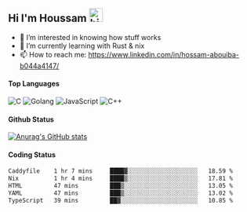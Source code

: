 ## Hi I'm Houssam <img src="https://user-images.githubusercontent.com/1303154/88677602-1635ba80-d120-11ea-84d8-d263ba5fc3c0.gif" width="28px" alt="hi">

- 👀 I’m interested in knowing how stuff works
- 🔭 I’m currently learning with Rust & nix
- 📫 How to reach me: https://www.linkedin.com/in/hossam-abouiba-b044a4147/

#### Top Languages

![C](https://img.shields.io/badge/c-%2300599C.svg?style=for-the-badge&logo=c&logoColor=white)
![Golang](https://img.shields.io/badge/go-blue?style=for-the-badge&logo=Goland)
![JavaScript](https://img.shields.io/badge/javascript-%23323330.svg?style=for-the-badge&logo=javascript&logoColor=%23F7DF1E)
![C++](https://img.shields.io/badge/C%2B%2B-blue?style=for-the-badge&logo=C%2B%2B)


#### Github Status
[![Anurag's GitHub stats](https://github-readme-stats.vercel.app/api?username=0xhoussam&theme=tokyonight)](https://github.com/anuraghazra/github-readme-stats)

#### Coding Status
<!--START_SECTION:waka-->

```txt
Caddyfile    1 hr 7 mins     ████▓░░░░░░░░░░░░░░░░░░░░   18.59 %
Nix          1 hr 4 mins     ████▒░░░░░░░░░░░░░░░░░░░░   17.81 %
HTML         47 mins         ███▒░░░░░░░░░░░░░░░░░░░░░   13.05 %
YAML         47 mins         ███▒░░░░░░░░░░░░░░░░░░░░░   13.02 %
TypeScript   39 mins         ██▓░░░░░░░░░░░░░░░░░░░░░░   10.85 %
```

<!--END_SECTION:waka-->
